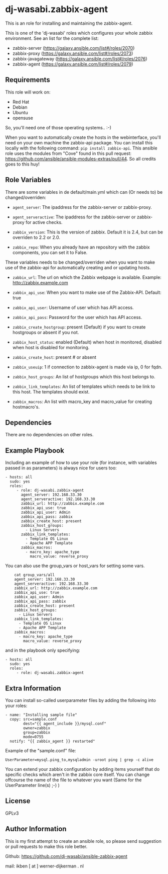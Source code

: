 dj-wasabi.zabbix-agent
=========

This is an role for installing and maintaining the zabbix-agent.

This is one of the 'dj-wasabi' roles which configures your whole zabbix environment. See an list for the complete list:

 * zabbix-server (https://galaxy.ansible.com/list#/roles/2070)
 * zabbix-proxy (https://galaxy.ansible.com/list#/roles/2073)
 * zabbix-javagateway (https://galaxy.ansible.com/list#/roles/2076)
 * zabbix-agent (https://galaxy.ansible.com/list#/roles/2079)

Requirements
------------

This role will work on:
 * Red Hat
 * Debian
 * Ubuntu
 * opensuse

So, you'll need one of those operating systems.. :-)

When you want to automatically create the hosts in the webinterface, you'll need on your own machine the zabbix-api package. You can install this locally with the following command: `pip install zabbix-api`. This ansible role uses the modules from "Cove" found in this pull request: https://github.com/ansible/ansible-modules-extras/pull/44. So all credits goes to this huy!



Role Variables
--------------

There are some variables in de default/main.yml which can (Or needs to) be changed/overriden:

* `agent_server`: The ipaddress for the zabbix-server or zabbix-proxy.

* `agent_serveractive`: The ipaddress for the zabbix-server or zabbix-proxy for active checks.

* `zabbix_version`: This is the version of zabbix. Default it is 2.4, but can be overriden to 2.2 or 2.0.

* `zabbix_repo`: When you already have an repository with the zabbix components, you can set it to False.


These variables needs to be changed/overriden when you want to make use of the zabbix-api for automatically creating and or updating hosts.

* `zabbix_url`: The url on which the Zabbix webpage is available. Example: http://zabbix.example.com

* `zabbix_api_use`: When you want to make use of the Zabbix-API. Default: true

* `zabbix_api_user`: Username of user which has API access.

* `zabbix_api_pass`: Password for the user which has API access.

* `zabbix_create_hostgroup`: present (Default) if you want to create hostgroups or absent if you not. 

* `zabbix_host_status`: enabled (Default) when host in monitored, disabled when host is disabled for monitoring.

* `zabbix_create_host`: present  # or absent

* `zabbix_useuip`: 1 if connection to zabbix-agent is made via ip, 0 for fqdn.

* `zabbix_host_groups`: An list of hostgroups which this host belongs to.

* `zabbix_link_templates`: An list of templates which needs to be link to this host. The templates should exist.

* `zabbix_macros`: An list with macro_key and macro_value for creating hostmacro's.


Dependencies
------------
There are no dependencies on other roles.

Example Playbook
----------------

Including an example of how to use your role (for instance, with variables passed in as parameters) is always nice for users too:

    - hosts: all
      sudo: yes
      roles:
         - role: dj-wasabi.zabbix-agent
           agent_server: 192.168.33.30
           agent_serveractive: 192.168.33.30
           zabbix_url: http://zabbix.example.com
           zabbix_api_use: true
           zabbix_api_user: Admin
           zabbix_api_pass: zabbix
           zabbix_create_host: present
           zabbix_host_groups:
             - Linux Servers
           zabbix_link_templates:
             - Template OS Linux
             - Apache APP Template
           zabbix_macros:
             - macro_key: apache_type
               macro_value: reverse_proxy

You can also use the group_vars or host_vars for setting some vars.

		cat group_vars/all
		agent_server: 192.168.33.30
        agent_serveractive: 192.168.33.30
        zabbix_url: http://zabbix.example.com
        zabbix_api_use: true
        zabbix_api_user: Admin
        zabbix_api_pass: zabbix
        zabbix_create_host: present
        zabbix_host_groups:
          - Linux Servers
        zabbix_link_templates:
          - Template OS Linux
          - Apache APP Template
        zabbix_macros:
          - macro_key: apache_type
            macro_value: reverse_proxy

and in the playbook only specifying:

    - hosts: all
      sudo: yes
      roles:
         - role: dj-wasabi.zabbix-agent


Extra Information
----------------

You can install so-called userparameter files by adding the following into your roles:
```
- name: "Installing sample file"
  copy: src=sample.conf
        dest="{{ agent_include }}/mysql.conf"
        owner=zabbix
        group=zabbix
        mode=0755
  notify: "{{ zabbix_agent }} restarted"
```
Example of the "sample.conf" file:
```
UserParameter=mysql.ping_to,mysqladmin -uroot ping | grep -c alive
```

You can extend your zabbix configuration by adding items yourself that do specific checks which aren't in the zabbix core itself. You can change offcourse the name of the file to whatever you want (Same for the UserParameter line(s) ;-) )

License
-------

GPLv3

Author Information
------------------

This is my first attempt to create an ansible role, so please send suggestion or pull requests to make this role better. 

Github: https://github.com/dj-wasabi/ansible-zabbix-agent

mail: ikben [ at ] werner-dijkerman . nl
